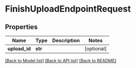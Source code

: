 # FinishUploadEndpointRequest


## Properties

Name | Type | Description | Notes
------------ | ------------- | ------------- | -------------
**upload_id** | **str** |  | [optional] 

[[Back to Model list]](../#documentation-for-models) [[Back to API list]](../#documentation-for-api-endpoints) [[Back to README]](../)


